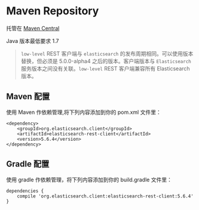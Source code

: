 # Maven Repository

托管在
[ Maven Central](http://search.maven.org/#search%7Cga%7C1%7Cg%3A%22org.elasticsearch.client%22)

Java 版本最低要求 1.7 

> `low-level` REST 客户端与 `elasticsearch` 的发布周期相同。可以使用版本替换，但必须是 5.0.0-alpha4 之后的版本。客户端版本与 `Elasticsearch` 服务版本之间没有关联。`low-level` REST 客户端兼容所有 Elasticsearch 版本。


## Maven 配置

使用 Maven 作依赖管理,将下列内容添加到你的 pom.xml 文件里：

```
<dependency>
    <groupId>org.elasticsearch.client</groupId>
    <artifactId>elasticsearch-rest-client</artifactId>
    <version>5.6.4</version>
</dependency>
```

## Gradle 配置

使用 gradle 作依赖管理，将下列内容添加到你的 build.gradle 文件里：

```
dependencies {
    compile 'org.elasticsearch.client:elasticsearch-rest-client:5.6.4'
}
```
